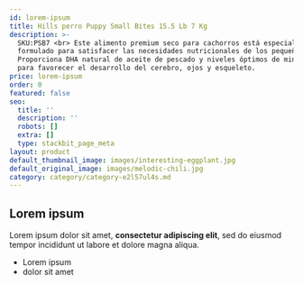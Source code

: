 ```yaml
---
id: lorem-ipsum
title: Hills perro Puppy Small Bites 15.5 Lb 7 Kg
description: >-
  SKU:PSB7 <br> Este alimento premium seco para cachorros está especialmente
  formulado para satisfacer las necesidades nutricionales de los pequeños.
  Proporciona DHA natural de aceite de pescado y niveles óptimos de minerales
  para favorecer el desarrollo del cerebro, ojos y esqueleto. 
price: lorem-ipsum
order: 0
featured: false
seo:
  title: ''
  description: ''
  robots: []
  extra: []
  type: stackbit_page_meta
layout: product
default_thumbnail_image: images/interesting-eggplant.jpg
default_original_image: images/melodic-chili.jpg
category: category/category-e2l57ul4s.md
---
```

## Lorem ipsum

Lorem ipsum dolor sit amet, **consectetur adipiscing elit**, sed do eiusmod tempor incididunt ut labore et dolore magna aliqua.

- Lorem ipsum
- dolor sit amet